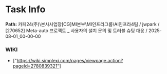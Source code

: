 # Task Info

**Path:** 카페24(주)\본사사업장\[CG]MI본부\MI인프라그룹\AI인프라4팀 / jwpark / [270652] Meta-auto 프로젝트 _ 사용자의 설치 문의 및 트러블 슈팅 대응 / 2025-08-01_00-00-00

### WIKI
- ["https://wiki.simplexi.com/pages/viewpage.action?pageId=2780839321"]

